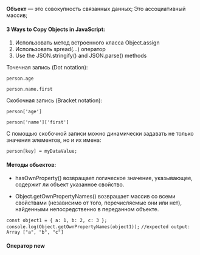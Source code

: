 
**Объект** — это совокупность связанных данных; Это ассоциативный массив; 


#### 3 Ways to Copy Objects in JavaScript:
1. Использовать метод встроенного класса Object.assign 
2. Использовать spread(...) оператор 
3. Use the JSON.stringify() and JSON.parse() methods


Точечная запись (Dot notation):

`person.age`

`person.name.first`


Скобочная запись (Bracket notation):

`person['age']`

`person['name']['first']`

С помощью скобочной записи можно динамически задавать не только значения элементов, но и их имена: 

`person[key] = myDataValue;`


#### Методы обьектов:

- hasOwnProperty() возвращает логическое значение, указывающее, содержит ли объект указанное свойство.

- Object.getOwnPropertyNames() возвращает массив со всеми свойствами (независимо от того, перечисляемые они или нет), найденными непосредственно в переданном объекте.

`const object1 = {
  a: 1,
  b: 2,
  c: 3
};`
`console.log(Object.getOwnPropertyNames(object1));`
`//expected output: Array ["a", "b", "c"]`



#### Оператор new















